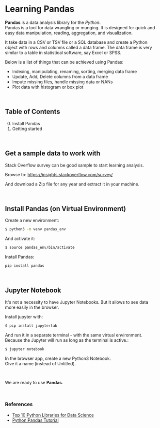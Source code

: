 # Learning Pandas

**Pandas** is a data analysis library for the *Python*.<br>
Pandas is a tool for data wrangling or munging. It is designed for quick and easy data manipulation, reading, aggregation, and visualization.

It take data in a CSV or TSV file or a SQL database and create a Python object with rows and columns called a data frame. The data frame is very similar to a table in statistical software, say Excel or SPSS.

Below is a list of things that can be achieved using Pandas:
* Indexing, manipulating, renaming, sorting, merging data frame
* Update, Add, Delete columns from a data frame
* Impute missing files, handle missing data or NANs
* Plot data with histogram or box plot


<br>

## Table of Contents

0. Install Pandas
1. Getting started


<br>

## Get a sample data to work with

Stack Overflow survey can be good sample to start learning analysis.

Browse to:
https://insights.stackoverflow.com/survey/

And download a Zip file for any year and extract it in your machine.

<br>

## Install Pandas (on Virtual Environment)

Create a new environment:

```bash
$ python3 -m venv pandas_env
```

And activate it:

```bash
$ source pandas_env/bin/activate
```

Install Pandas:

```bash
pip install pandas
```

<br>

## Jupyter Notebook
It's not a necessity to have Jupyter Notebooks. But it allows to see data more easily in the browser.

Install jupyter with:

```bash
$ pip install jupyterlab
```

And run it in a separate terminal - with the same virtual environment. Because the Jupyter will run as long as the terminal is active.:

```bash
$ jupyter notebook
```

In the browser app, create a new Python3 Notebook.<br>
Give it a name (instead of Untitled).

<br>

We are ready to use **Pandas**.

<br>

### References
* [Top 10 Python Libraries for Data Science](https://towardsdatascience.com/top-10-python-libraries-for-data-science-cd82294ec266)
* [Python Pandas Tutorial](hhttps://youtu.be/ZyhVh-qRZPA)